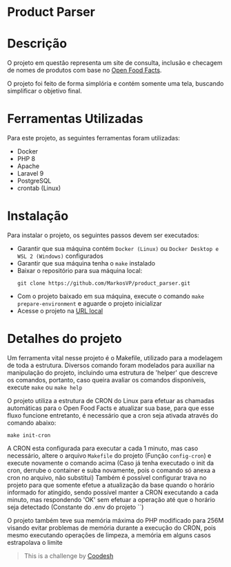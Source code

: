 # Product Parser

# Descrição
O projeto em questão representa um site de consulta, inclusão e checagem de nomes de produtos com base no [Open Food Facts](https://br.openfoodfacts.org/data).

O projeto foi feito de forma simplória e contém somente uma tela, buscando simplificar o objetivo final.

# Ferramentas Utilizadas

Para este projeto, as seguintes ferramentas foram utilizadas:
* Docker
* PHP 8
* Apache
* Laravel 9
* PostgreSQL
* crontab (Linux)

# Instalação

Para instalar o projeto, os seguintes passos devem ser executados:
* Garantir que sua máquina contém `Docker (Linux)` ou `Docker Desktop e WSL 2 (Windows)` configurados
* Garantir que sua máquina tenha o `make` instalado
* Baixar o repositório para sua máquina local:
    ```
    git clone https://github.com/MarkosVP/product_parser.git
    ```
* Com o projeto baixado em sua máquina, execute o comando `make prepare-environment` e aguarde o projeto inicializar
* Acesse o projeto na [URL local](http://localhost:8080/home)

# Detalhes do projeto

Um ferramenta vital nesse projeto é o Makefile, utilizado para a modelagem de toda a estrutura. Diversos comando foram modelados para auxiliar na manipulação do projeto, incluindo uma estrutura de 'helper' que descreve os comandos, portanto, caso queira avaliar os comandos disponíveis, execute `make` ou `make help`

O projeto utiliza a estrutura de CRON do Linux para efetuar as chamadas automáticas para o Open Food Facts e atualizar sua base, para que esse fluxo funcione entretanto, é necessário que a cron seja ativada através do comando abaixo:
```
make init-cron
```
A CRON esta configurada para executar a cada 1 minuto, mas caso necessário, altere o arquivo `Makefile` do projeto (Função `config-cron`) e execute novamente o comando acima (Caso já tenha executado o init da cron, derrube o container e suba novamente, pois o comando só anexa a cron no arquivo, não substitui)
Também é possível configurar trava no projeto para que somente efetue a atualização da base quando o horário informado for atingido, sendo possível manter a CRON executando a cada minuto, mas respondendo 'OK' sem efetuar a operação até que o horário seja detectado (Constante do .env do projeto ``)

O projeto também teve sua memória máxima do PHP modificado para 256M visando evitar problemas de memória durante a execução do CRON, pois mesmo executando operações de limpeza, a memória em alguns casos estrapolava o limite

>  This is a challenge by [Coodesh](https://coodesh.com/)
